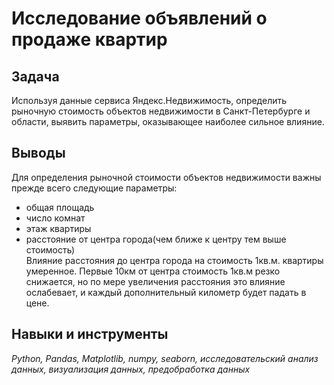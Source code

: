 # Исследование объявлений о продаже квартир

## Задача

Используя данные сервиса Яндекс.Недвижимость, определить рыночную стоимость объектов недвижимости в Санкт-Петербурге и области, выявить параметры, оказывающее наиболее сильное влияние.

## Выводы

Для определения рыночной стоимости объектов недвижимости важны прежде всего следующие параметры:  
- общая площадь  
- число комнат  
- этаж квартиры  
- расстояние от центра города(чем ближе к центру тем выше стоимость)  
Влияние расстояния до центра города на стоимость 1кв.м. квартиры умеренное. Первые 10км от центра стоимость 1кв.м резко снижается, но по мере увеличения расстояния это влияние ослабевает, и каждый дополнительный километр будет падать в цене.

## Навыки и инструменты

*Python, Pandas, Matplotlib, numpy, seaborn, исследовательский анализ данных, визуализация данных, предобработка данных*
